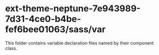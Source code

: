 # ext-theme-neptune-7e943989-7d31-4ce0-b4be-fef6bee01063/sass/var

This folder contains variable declaration files named by their component class.
